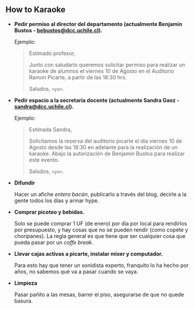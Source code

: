 ## How to Karaoke


* **Pedir permiso al director del departamento
(actualmente Benjamin Bustos - bebustos@dcc.uchile.cl).**

  Ejemplo:
  > Estimado profesor,
  >
  > Junto con saludarlo queremos solicitar permiso para realizar un 
  karaoke de alumnos el viernes 10 de Agosto en el Auditorio Ramon Picarte, 
  a partir de las 18:30 hrs.
  >
  > Saludos, `<yo>`.


* **Pedir espacio a la secretaria docente
(actualmente Sandra Gaez - sandra@dcc.uchile.cl).**

  Ejemplo:
  > Estimada Sandra,
  >
  > Solicitamos la reserva del auditorio picarte el día viernes 10 de 
  Agosto desde las 18:30 en adelante para la realización de un karaoke. 
  Abajo la autorización de Benjamin Bustos para realizar este evento.
  >
  > Saludos, `<yo>`.


* **Difundir**

  Hacer un afiche *entero bacán*, publicarlo a través del blog, decirle a la 
  gente todos los días y armar hype.


* **Comprar picoteo y bebidas.**

  Solo se puede comprar 1 UF (de enero) por día por local para rendirlos por
  presupuesto, y hay cosas que no se pueden rendir (como copete y choripanes).
  La regla general es que tiene que ser cualquier cosa que pueda pasar por un
  *coffe break*.


* **Llevar cajas activas a picarte, instalar mixer y computador.**

  Para esto hay que tener un sonidista experto, franquito lo ha hecho por años,
  no sabemos qué va a pasar cuando se vaya.


* **Limpieza**

  Pasar pañito a las mesas, barrer el piso, asegurarse de que no quede basura.
